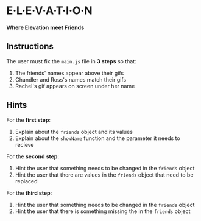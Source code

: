 # E·L·E·V·A·T·I·O·N
**Where Elevation meet Friends**

## Instructions
The user must fix the `main.js` file in **3 steps** so that:
1. The friends' names appear above their gifs
2. Chandler and Ross's names match their gifs
3. Rachel's gif appears on screen under her name

## Hints
For the **first step**:
1. Explain about the `friends` object and its values
2. Explain about the `showName` function and the parameter it needs to recieve

For the **second step**:
1. Hint the user that something needs to be changed in the `friends` object
2. Hint the user that there are values in the `friends` object that need to be replaced

For the **third step**:
1. Hint the user that something needs to be changed in the `friends` object
2. Hint the user that there is something missing the in the `friends` object